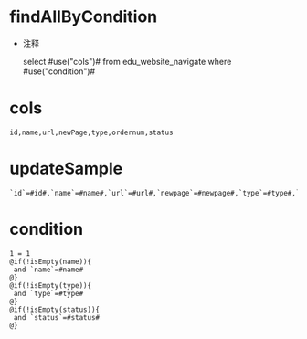 findAllByCondition
===
* 注释

	select #use("cols")# from edu_website_navigate where #use("condition")#

cols
===

	id,name,url,newPage,type,ordernum,status

updateSample
===

	`id`=#id#,`name`=#name#,`url`=#url#,`newpage`=#newpage#,`type`=#type#,`ordernum`=#ordernum#,`status`=#status#

condition
===

	1 = 1  
	@if(!isEmpty(name)){
	 and `name`=#name#
	@}
	@if(!isEmpty(type)){
	 and `type`=#type#
	@}
	@if(!isEmpty(status)){
	 and `status`=#status#
	@}
	
